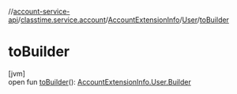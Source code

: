 //[account-service-api](../../../../index.md)/[classtime.service.account](../../index.md)/[AccountExtensionInfo](../index.md)/[User](index.md)/[toBuilder](to-builder.md)

# toBuilder

[jvm]\
open fun [toBuilder](to-builder.md)(): [AccountExtensionInfo.User.Builder](-builder/index.md)
